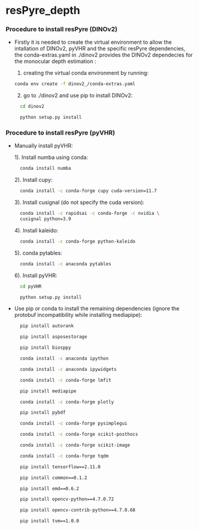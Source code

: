 # resPyre_depth

### Procedure to install resPyre (DINOv2)
- Firstly it is needed to create the virtual environment to allow the intallation of DINOv2, pyVHR and the specific resPyre dependencies, the conda-extras.yaml in ./dinov2 provides the DINOv2 dependecies for the monocular depth estimation :
  
  1) creating the virtual conda environment by running:
  ```bash
  conda env create -f dinov2_/conda-extras.yaml
  ```
  2) go to ./dinov2 and use pip to install DINOv2:
  ```bash
    cd dinov2
  ```
  ```bash
    python setup.py install
  ```
### Procedure to install resPyre (pyVHR)
- Manually install pyVHR:
  
  1). Install numba using conda:
  ```bash
    conda install numba
  ```
  2). Install cupy:
  ```bash
    conda install -c conda-forge cupy cuda-version=11.7
  ```
  3). Install cusignal (do not specify the cuda version):
  ```bash
    conda install -c rapidsai -c conda-forge -c nvidia \
    cusignal python=3.9
  ```
  4). Install kaleido:
  ```bash
    conda install -c conda-forge python-kaleido
  ```
  5). conda pytables:
  ```bash
    conda install -c anaconda pytables
  ```
  6). Install pyVHR:
  ```bash
    cd pyVHR
  ```
  ```bash
    python setup.py install
  ```
- Use pip or conda to install the remaining dependencies (ignore the protobuf incompatibility while installing mediapipe): 
  ```bash
    pip install autorank
  ```
  ```bash
    pip install asposestorage
  ```
  ```bash
    pip install biosppy
  ```
  ```bash
    conda install -c anaconda ipython
  ```
  ```bash
    conda install -c anaconda ipywidgets
  ```
  ```bash
    conda install -c conda-forge lmfit
  ```
  ```bash
    pip install mediapipe
  ```
  ```bash
    conda install -c conda-forge plotly
  ```
  ```bash
    pip install pybdf
  ```
  ```bash
    conda install -c conda-forge pysimplegui
  ```
  ```bash
    conda install -c conda-forge scikit-posthocs
  ```
  ```bash
    conda install -c conda-forge scikit-image
  ```
  ```bash
    conda install -c conda-forge tqdm
  ```
  ```bash
    pip install tensorflow==2.11.0
  ```
  ```bash
    pip install common==0.1.2
  ```
  ```bash
    pip install emd==0.6.2
  ```
  ```bash
    pip install opencv-python==4.7.0.72
  ```
  ```bash
    pip install opencv-contrib-python==4.7.0.68
  ```
  ```bash
    pip install tvm==1.0.0
  ```
  



 
   

